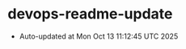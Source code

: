 # devops-readme-update
<!--START_SECTION:activity-->
- Auto-updated at Mon Oct 13 11:12:45 UTC 2025
<!--END_SECTION:activity-->
